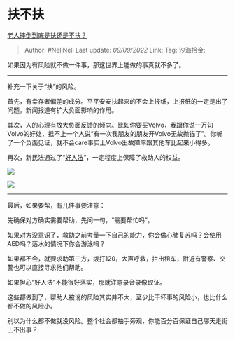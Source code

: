 # 扶不扶
[老人摔倒到底是扶还是不扶？](https://www.zhihu.com/question/35517162/answer/2660379801)

> Author: #NellNell
> Last update: *09/09/2022*
> Link:
> Tag:
> 沙海拾金:

如果因为有风险就不做一件事，那这世界上能做的事真就不多了。

---

补充一下关于“扶”的风险。

首先，有幸存者偏差的成分。平平安安扶起来的不会上报纸，上报纸的一定是出了问题。新闻报道有扩大负面影响的作用。

其次，人的心理有放大负面反馈的倾向。比如你要买Volvo，我跟你说一万句Volvo的好处，抵不上一个人说“有一次我朋友的朋友开Volvo无故抛锚了”。你听了一个负面见证，就不会care事实上Volvo出故障率跟其他车比起来小得多。

再次，新民法通过了“[好人法](https://www.zhihu.com/search?q=%E5%A5%BD%E4%BA%BA%E6%B3%95&search_source=Entity&hybrid_search_source=Entity&hybrid_search_extra=%7B%22sourceType%22%3A%22answer%22%2C%22sourceId%22%3A2660379801%7D)”，一定程度上保障了救助人的权益。

![](https://picx.zhimg.com/50/v2-bf8611e45a39e3081ebdd5b838ffddfb_720w.jpg?source=1940ef5c)

![](https://picx.zhimg.com/50/v2-4c640cda3931cf680326eabdc761f0e4_720w.jpg?source=1940ef5c)

---

最后，如果要帮，有几件事要注意：

先确保对方确实需要帮助，先问一句，“需要帮忙吗”。

如果对方没意识了，救助之前考量一下自己的能力，你会做心肺复苏吗？会使用AED吗？落水的情况下你会游泳吗？

如果都不会，就要求助第三方，拨打120，大声呼救，拦出租车，附近有警察、交警也可以直接寻求他们帮助。

如果担心“好人法”不能很好落实，那就注意录音录像取证。

这些都做到了，帮助人被讹的风险其实并不大，至少比干坏事的风险小，也比什么都不做的风险小。

别以为什么都不做就没风险。整个社会都袖手旁观，你能百分百保证自己哪天走街上不出事？
